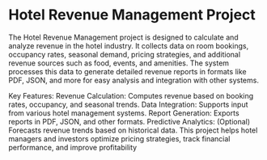 # Hotel Revenue Management Project
The Hotel Revenue Management project is designed to calculate and analyze revenue in the hotel industry. It collects data on room bookings, occupancy rates, seasonal demand, pricing strategies, and additional revenue sources such as food, events, and amenities. The system processes this data to generate detailed revenue reports in formats like PDF, JSON, and more for easy analysis and integration with other systems.

Key Features:
Revenue Calculation: Computes revenue based on booking rates, occupancy, and seasonal trends.
Data Integration: Supports input from various hotel management systems.
Report Generation: Exports reports in PDF, JSON, and other formats.
Predictive Analytics: (Optional) Forecasts revenue trends based on historical data.
This project helps hotel managers and investors optimize pricing strategies, track financial performance, and improve profitability
